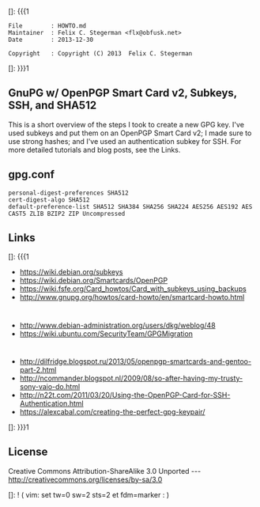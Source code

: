 []: {{{1

    File        : HOWTO.md
    Maintainer  : Felix C. Stegerman <flx@obfusk.net>
    Date        : 2013-12-30

    Copyright   : Copyright (C) 2013  Felix C. Stegerman

[]: }}}1

## GnuPG w/ OpenPGP Smart Card v2, Subkeys, SSH, and SHA512

  This is a short overview of the steps I took to create a new GPG
  key.  I've used subkeys and put them on an OpenPGP Smart Card v2; I
  made sure to use strong hashes; and I've used an authentication
  subkey for SSH.  For more detailed tutorials and blog posts, see the
  Links.

## gpg.conf

```
personal-digest-preferences SHA512
cert-digest-algo SHA512
default-preference-list SHA512 SHA384 SHA256 SHA224 AES256 AES192 AES CAST5 ZLIB BZIP2 ZIP Uncompressed
```

## Links

[]: {{{1

  * https://wiki.debian.org/subkeys
  * https://wiki.debian.org/Smartcards/OpenPGP
  * https://wiki.fsfe.org/Card_howtos/Card_with_subkeys_using_backups
  * http://www.gnupg.org/howtos/card-howto/en/smartcard-howto.html

#

  * http://www.debian-administration.org/users/dkg/weblog/48
  * https://wiki.ubuntu.com/SecurityTeam/GPGMigration

#

  * http://dilfridge.blogspot.ru/2013/05/openpgp-smartcards-and-gentoo-part-2.html
  * http://ncommander.blogspot.nl/2009/08/so-after-having-my-trusty-sony-vaio-do.html
  * http://n22t.com/2011/03/20/Using-the-OpenPGP-Card-for-SSH-Authentication.html
  * https://alexcabal.com/creating-the-perfect-gpg-keypair/

[]: }}}1

## License

  Creative Commons Attribution-ShareAlike 3.0 Unported
  --- http://creativecommons.org/licenses/by-sa/3.0

[]: ! ( vim: set tw=0 sw=2 sts=2 et fdm=marker : )
